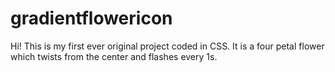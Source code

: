 # gradientflowericon
Hi!
This is my first ever original project coded in CSS. It is a four petal flower which twists from the center and flashes every 1s.

